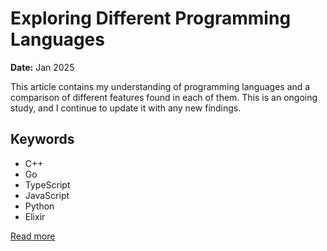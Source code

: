 # Exploring Different Programming Languages

**Date:** Jan 2025

This article contains my understanding of programming languages and a comparison of different features found in each of them. This is an ongoing study, and I continue to update it with any new findings.

## Keywords
- C++
- Go
- TypeScript
- JavaScript
- Python
- Elixir




[Read more](https://utkarshkhandelwal.substack.com/p/my-understanding-of-different-programming?r=rvgvb)
